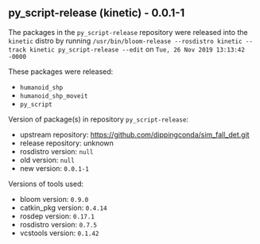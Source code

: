 ## py_script-release (kinetic) - 0.0.1-1

The packages in the `py_script-release` repository were released into the `kinetic` distro by running `/usr/bin/bloom-release --rosdistro kinetic --track kinetic py_script-release --edit` on `Tue, 26 Nov 2019 13:13:42 -0000`

These packages were released:
- `humanoid_shp`
- `humanoid_shp_moveit`
- `py_script`

Version of package(s) in repository `py_script-release`:

- upstream repository: https://github.com/dippingconda/sim_fall_det.git
- release repository: unknown
- rosdistro version: `null`
- old version: `null`
- new version: `0.0.1-1`

Versions of tools used:

- bloom version: `0.9.0`
- catkin_pkg version: `0.4.14`
- rosdep version: `0.17.1`
- rosdistro version: `0.7.5`
- vcstools version: `0.1.42`


